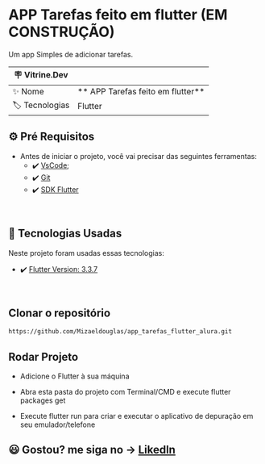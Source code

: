 # APP Tarefas feito em flutter (EM CONSTRUÇÃO)

Um app Simples de adicionar tarefas.

| :placard: Vitrine.Dev |     |
| -------------  | --- |
| :sparkles: Nome        | ** APP Tarefas feito em flutter**
| :label: Tecnologias | Flutter



## ⚙ Pré Requisitos

- Antes de iniciar o projeto, você vai precisar das seguintes ferramentas: 
    - ✔️ [VsCode](https://code.visualstudio.com/download);
    - ✔️ [Git](https://git-scm.com/)
    - ✔️ [SDK Flutter](https://docs.flutter.dev/get-started/install)

<br>

## 🚀 Tecnologias Usadas

Neste projeto foram usadas essas tecnologias:

- ✔️ [Flutter Version: 3.3.7](https://flutter.dev/)

<br>

## Clonar o repositório
```bash
https://github.com/Mizaeldouglas/app_tarefas_flutter_alura.git
```

## Rodar Projeto

- Adicione o Flutter à sua máquina

- Abra esta pasta do projeto com Terminal/CMD e execute flutter packages get

- Execute flutter run para criar e executar o aplicativo de depuração em seu emulador/telefone





## 😃 Gostou? me siga no -> [Likedln](https://www.linkedin.com/in/mizaeel-douglas-aa850a216/)


